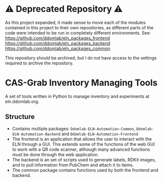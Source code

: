 # ⚠ Deprecated Repository ⚠
As this project expanded, it made sense to move each of the modules contained in this project to their own repositories, as different parts of the code were intended to be run in completely different environments. 
See:
https://github.com/ddomlab/eln_packages_frontend
https://github.com/ddomlab/eln_packages_backend
https://github.com/ddomlab/eln_packages_common

This repository should be archived, but I do not have access to the settings required to archive the repository.

# CAS-Grab Inventory Managing Tools

A set of tools written in Python to manage inventory and experiments at eln.ddomlab.org.
## Structure
- Contains multiple packages: `Ddomlab-ELN-Automation-Common`, `Ddomlab-ELN-Automation-Backend` and `Ddomlab-ELN-Automation-Frontend`
- The frontend is an application that allows the user to interact with the ELN through a GUI. This extends some of the functions of the web GUI to work with a QR code scanner, although many advanced functions must be done through the web application.
- The backend is an set of scripts used to generate labels, RDKit images, and to pull information from PubChem and attach it to items.
- The common package contains functions used by both the frontend and backend.
